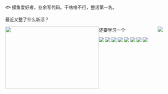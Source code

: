 🐟 摸鱼爱好者，业余写代码。干啥啥不行，整活第一名。

最近又整了什么新活？

<img src='https://github-readme-stats.vercel.app/api?username=kenvix&show_icons=true&hide_border=true&icon_color=6a5c8f&title_color=6a5c8' style='float: right;' />

<img src='https://github.com/kenvix/kenvix/raw/master/1.jpg' width='300px' height='200px' style='float: left;'>

还要学习一个

![](https://img.shields.io/badge/-Kotlin-orange?style=flat-square&logo=Kotlin&logoColor=fff)
![](https://img.shields.io/badge/-Java-red?style=flat-square&logo=Java&logoColor=fff)
![](https://img.shields.io/badge/-PHP-blue?style=flat-square&logo=PHP&logoColor=fff)
![](https://img.shields.io/badge/-TypeScript-007ACC?style=flat-square&logo=TypeScript)
![](https://img.shields.io/badge/-Docker-2496ED?style=flat-square&logo=Docker&logoColor=fff)
![](https://img.shields.io/badge/-Linux-000000?style=flat-square&logo=Linux&logoColor=fff)
![](https://img.shields.io/badge/-Windows-0078D6?style=flat-square&logo=Windows)
![](https://img.shields.io/badge/-Android-green?style=flat-square&logo=Android&logoColor=fff)
